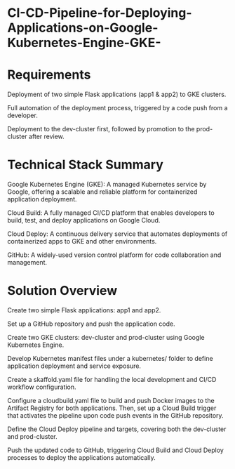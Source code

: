 # CI-CD-Pipeline-for-Deploying-Applications-on-Google-Kubernetes-Engine-GKE-

# Requirements

Deployment of two simple Flask applications (app1 & app2) to GKE clusters.

Full automation of the deployment process, triggered by a code push from a developer.

Deployment to the dev-cluster first, followed by promotion to the prod-cluster after review.

# Technical Stack Summary

Google Kubernetes Engine (GKE): A managed Kubernetes service by Google, offering a scalable and reliable platform for containerized application deployment.

Cloud Build: A fully managed CI/CD platform that enables developers to build, test, and deploy applications on Google Cloud.

Cloud Deploy: A continuous delivery service that automates deployments of containerized apps to GKE and other environments.

GitHub: A widely-used version control platform for code collaboration and management.

# Solution Overview

Create two simple Flask applications: app1 and app2.

Set up a GitHub repository and push the application code.

Create two GKE clusters: dev-cluster and prod-cluster using Google Kubernetes Engine.

Develop Kubernetes manifest files under a kubernetes/ folder to define application deployment and service exposure.

Create a skaffold.yaml file for handling the local development and CI/CD workflow configuration.

Configure a cloudbuild.yaml file to build and push Docker images to the Artifact Registry for both applications. Then, set up a Cloud Build trigger that activates the pipeline upon code push events in the GitHub repository.

Define the Cloud Deploy pipeline and targets, covering both the dev-cluster and prod-cluster.

Push the updated code to GitHub, triggering Cloud Build and Cloud Deploy processes to deploy the applications automatically.

